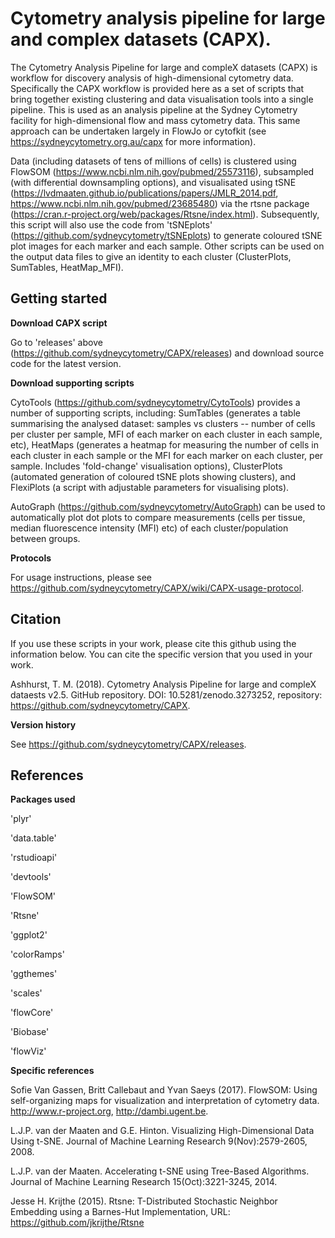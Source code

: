 # Cytometry analysis pipeline for large and complex datasets (CAPX).


The Cytometry Analysis Pipeline for large and compleX datasets (CAPX) is workflow for discovery analysis of high-dimensional cytometry data. Specifically the CAPX workflow is provided here as a set of scripts that bring together existing clustering and data visualisation tools into a single pipeline. This is used as an analysis pipeline at the Sydney Cytometry facility for high-dimensional flow and mass cytometry data. This same approach can be undertaken largely in FlowJo or cytofkit (see https://sydneycytometry.org.au/capx for more information).


Data (including datasets of tens of millions of cells) is clustered using FlowSOM (https://www.ncbi.nlm.nih.gov/pubmed/25573116), subsampled (with differential downsampling options), and visualisated using tSNE (https://lvdmaaten.github.io/publications/papers/JMLR_2014.pdf, https://www.ncbi.nlm.nih.gov/pubmed/23685480) via the rtsne package (https://cran.r-project.org/web/packages/Rtsne/index.html). Subsequently, this script will also use the code from 'tSNEplots' (https://github.com/sydneycytometry/tSNEplots) to generate coloured tSNE plot images for each marker and each sample. Other scripts can be used on the output data files to give an identity to each cluster (ClusterPlots, SumTables, HeatMap_MFI).


## Getting started ##


**Download CAPX script**


Go to 'releases' above (https://github.com/sydneycytometry/CAPX/releases) and download source code for the latest version.


**Download supporting scripts**


CytoTools (https://github.com/sydneycytometry/CytoTools) provides a number of supporting scripts, including: SumTables (generates a table summarising the analysed dataset: samples vs clusters -- number of cells per cluster per sample, MFI of each marker on each cluster in each sample, etc), HeatMaps (generates a heatmap for measuring the number of cells in each cluster in each sample or the MFI for each marker on each cluster, per sample. Includes 'fold-change' visualisation options), ClusterPlots (automated generation of coloured tSNE plots showing clusters), and FlexiPlots (a script with adjustable parameters for visualising plots).

AutoGraph (https://github.com/sydneycytometry/AutoGraph) can be used to automatically plot dot plots to compare measurements (cells per tissue, median fluorescence intensity (MFI) etc) of each cluster/population between groups.



**Protocols**


For usage instructions, please see https://github.com/sydneycytometry/CAPX/wiki/CAPX-usage-protocol.


## Citation ##


If you use these scripts in your work, please cite this github using the information below. You can cite the specific version that you used in your work.


Ashhurst, T. M. (2018). Cytometry Analysis Pipeline for large and compleX dataests v2.5. GitHub repository. DOI: 10.5281/zenodo.3273252, repository: https://github.com/sydneycytometry/CAPX.


**Version history**


See https://github.com/sydneycytometry/CAPX/releases.


## References ##


**Packages used**


'plyr'

'data.table'

'rstudioapi'

'devtools'

'FlowSOM'

'Rtsne'

'ggplot2'

'colorRamps'

'ggthemes'

'scales'

'flowCore'

'Biobase'

'flowViz'


**Specific references**


Sofie Van Gassen, Britt Callebaut and Yvan Saeys (2017). FlowSOM: Using self-organizing maps for visualization and interpretation of cytometry data. http://www.r-project.org, http://dambi.ugent.be.

L.J.P. van der Maaten and G.E. Hinton. Visualizing High-Dimensional Data Using t-SNE. Journal of Machine Learning Research 9(Nov):2579-2605, 2008.

L.J.P. van der Maaten. Accelerating t-SNE using Tree-Based Algorithms. Journal of Machine Learning Research 15(Oct):3221-3245, 2014.

Jesse H. Krijthe (2015). Rtsne: T-Distributed Stochastic Neighbor Embedding using a Barnes-Hut Implementation, URL: https://github.com/jkrijthe/Rtsne

